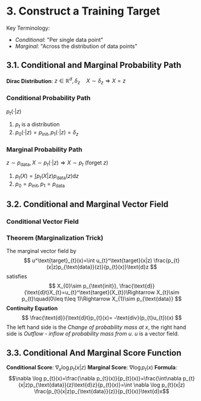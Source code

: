 # 3. Construct a Training Target
Key Terminology:
- *Conditional*: "Per single data point"
- *Marginal*: "Across the distribution of data points"
## 3.1. Conditional and Marginal Probability Path
**Dirac Distribution**: $z\in \mathbb{R}^d,\delta_{z}\quad X\sim\delta_{z}\Rightarrow X=z$
### Conditional Probability Path
$p_{t}(\cdot|z)$
1. $p_{t}$ is a distribution
2. $p_{0}(\cdot|z)=p_{\text{init}},p_{1}(\cdot|z)=\delta_{z}$
### Marginal Probability Path
$z\sim p_{\text{data}},X\sim p_{t}(\cdot|z)\Rightarrow X\sim p_{t}\ (\text{forget }z)$
1. $p_{t}(X)=\int p_{t}(X|z)p_{\text{data}}(z)\text{d}z$
2. $p_{0}=p_{\text{init}},p_{1}=p_{\text{data}}$
## 3.2. Conditional and Marginal Vector Field
### Conditional Vector Field
### Theorem (Marginalization Trick)
The marginal vector field by
$$
u^\text{target}_{t}(x)=\int u_{t}^\text{target}(x|z) \frac{p_{t}(x|z)p_{\text{data}}(z)}{p_{t}(x)}\text{d}z
$$
satisfies
$$
X_{0}\sim p_{\text{init}}, \frac{\text{d}}{\text{d}t}X_{t}=u_{t}^\text{target}(X_{t})\Rightarrow X_{t}\sim p_{t}\quad(0\leq t\leq 1)\Rightarrow X_{1}\sim p_{\text{data}}
$$
**Continuity Equation**
$$
\frac{\text{d}}{\text{d}t}p_{t}(x)= -\text{div}(p_{t}u_{t})(x)
$$
The left hand side is the *Change of probability mass at x*, the right hand side is *Outflow - inflow of probability mass from u*. $u$ is a vector field.
## 3.3. Conditional And Marginal Score Function
**Conditional Score**: $\nabla_{x}\log p_{t}(x|z)$
**Marginal Score**: $\nabla \log p_{t}(x)$
**Formula**: $$\nabla \log p_{t}(x)=\frac{\nabla p_{t}(x)}{p_{t}(x)}=\frac{\int\nabla p_{t}(x|z)p_{\text{data}}(z)\text{d}z}{p_{t}(x)}=\int \nabla \log p_{t}(x|z) \frac{p_{t}(x|z)p_{\text{data}}(z)}{p_{t}(x)}\text{d}x$$